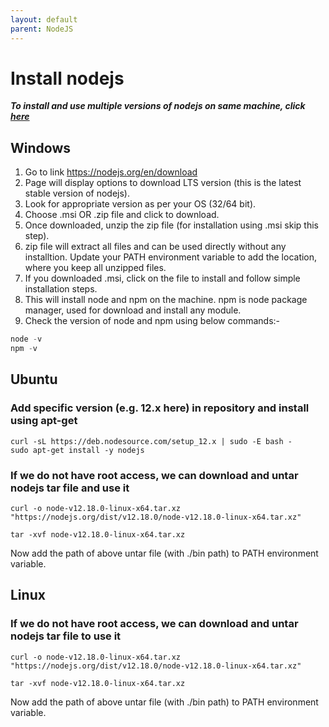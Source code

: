 ```yaml
---
layout: default
parent: NodeJS
---
```

# Install nodejs

***To install and use multiple versions of nodejs on same machine, click [here](./install_nvm.md)***

## Windows

1. Go to link <https://nodejs.org/en/download>
2. Page will display options to download LTS version (this is the latest stable version of nodejs).
3. Look for appropriate version as per your OS (32/64 bit).
4. Choose .msi OR .zip file and click to download.
5. Once downloaded, unzip the zip file (for installation using .msi skip this step).
6. zip file will extract all files and can be used directly without any installtion. Update your PATH environment variable to add the location, where you keep all unzipped files.
7. If you downloaded .msi, click on the file to install and follow simple installation steps.
8. This will install node and npm on the machine. npm is node package manager, used for download and install any module.
9. Check the version of node and npm using below commands:-  

```js
node -v
npm -v
```

## Ubuntu

### Add specific version (e.g. 12.x here) in repository and install using apt-get

```shell
curl -sL https://deb.nodesource.com/setup_12.x | sudo -E bash -
sudo apt-get install -y nodejs
```

### If we do not have root access, we can download and untar nodejs tar file and use it

```shell
curl -o node-v12.18.0-linux-x64.tar.xz "https://nodejs.org/dist/v12.18.0/node-v12.18.0-linux-x64.tar.xz"

tar -xvf node-v12.18.0-linux-x64.tar.xz
```

Now add the path of above untar file (with ./bin path) to PATH environment variable.

## Linux

### If we do not have root access, we can download and untar nodejs tar file to use it

```shell
curl -o node-v12.18.0-linux-x64.tar.xz "https://nodejs.org/dist/v12.18.0/node-v12.18.0-linux-x64.tar.xz"

tar -xvf node-v12.18.0-linux-x64.tar.xz
```

Now add the path of above untar file (with ./bin path) to PATH environment variable.
